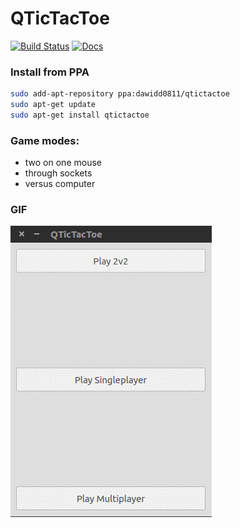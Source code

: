# QTicTacToe
[![Build Status](https://travis-ci.org/dawidd6/qtictactoe.svg?branch=master)](https://travis-ci.org/dawidd6/qtictactoe)
[![Docs](https://img.shields.io/badge/documentation-html-blue.svg)](https://dawidd6.github.io/qtictactoe)

### Install from PPA

```sh
sudo add-apt-repository ppa:dawidd0811/qtictactoe
sudo apt-get update
sudo apt-get install qtictactoe
```

### Game modes:
- two on one mouse
- through sockets
- versus computer

### GIF
![GIF](data/Peek.gif)
